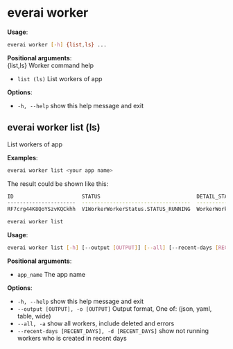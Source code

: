 # everai worker
**Usage**:   
```bash 
everai worker [-h] {list,ls} ...  
```

**Positional arguments**:    
  {list,ls}   Worker command help  
* `list (ls)`
              List workers of app  

**Options**:  
* `-h, --help`  show this help message and exit  

## everai worker list (ls)
List workers of app  

**Examples**:  
```bash 
everai worker list <your app name>
```
The result could be shown like this:  
```bash 
ID                      STATUS                               DETAIL_STATUS                                CREATED_AT                DELETED_AT
----------------------  -----------------------------------  -------------------------------------------  ------------------------  ------------
RF7crg44K8QoYSzvKQCkhh  V1WorkerWorkerStatus.STATUS_RUNNING  WorkerWorkerDetailStatus.DETAIL_STATUS_FREE  2024-04-29 20:53:40+0800
```
```bash
everai worker list
```

**Usage**:  
```bash  
everai worker list [-h] [--output [OUTPUT]] [--all] [--recent-days [RECENT_DAYS]] app_name
```

**Positional arguments**:  
  * `app_name`              The app name  

**Options**:  
* `-h, --help`            show this help message and exit  
* `--output [OUTPUT], -o [OUTPUT]`
                        Output format, One of: (json, yaml, table, wide)  
* `--all, -a`             show all workers, include deleted and errors  
* `--recent-days [RECENT_DAYS], -d [RECENT_DAYS]`
                        show not running workers who is created in recent days  